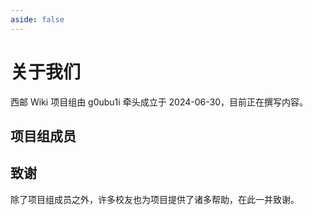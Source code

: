 ```yaml
---
aside: false
---
```


<script setup>
import memberData from '/.vitepress/components/memberData.js'
import MemberList from '/.vitepress/components/MemberList.vue'
</script>

# 关于我们

西邮 Wiki 项目组由 g0ubu1i 牵头成立于 2024-06-30，目前正在撰写内容。

## 项目组成员

<MemberList :members="memberData" />

## 致谢

除了项目组成员之外，许多校友也为项目提供了诸多帮助，在此一并致谢。
